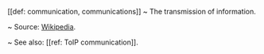 [[def: communication, communications]]
~ The transmission of information.

~ Source: [Wikipedia](https://en.wikipedia.org/wiki/Communication).

~ See also: [[ref: ToIP communication]].

